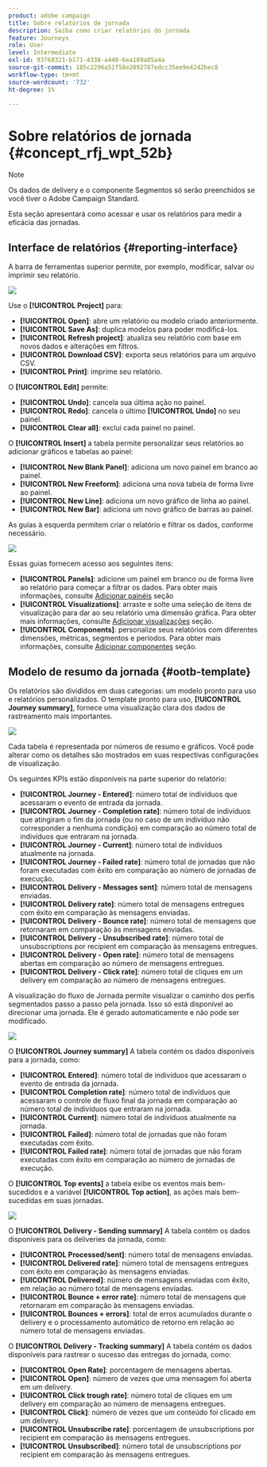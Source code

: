 ```yaml
---
product: adobe campaign
title: Sobre relatórios de jornada
description: Saiba como criar relatórios do jornada
feature: Journeys
role: User
level: Intermediate
exl-id: 93768321-b171-4338-a440-6ea189a85a4a
source-git-commit: 185c2296a51f58e2092787edcc35ee9e4242bec8
workflow-type: tm+mt
source-wordcount: '732'
ht-degree: 1%

---
```


# Sobre relatórios de jornada {#concept_rfj_wpt_52b}

>[!NOTE]
>
>Os dados de delivery e o componente Segmentos só serão preenchidos se você tiver o Adobe Campaign Standard.

Esta seção apresentará como acessar e usar os relatórios para medir a eficácia das jornadas.

## Interface de relatórios {#reporting-interface}

A barra de ferramentas superior permite, por exemplo, modificar, salvar ou imprimir seu relatório.

![](../assets/dynamic_report_toolbar.png)

Use o **[!UICONTROL Project]** para:

* **[!UICONTROL Open]**: abre um relatório ou modelo criado anteriormente.
* **[!UICONTROL Save As]**: duplica modelos para poder modificá-los.
* **[!UICONTROL Refresh project]**: atualiza seu relatório com base em novos dados e alterações em filtros.
* **[!UICONTROL Download CSV]**: exporta seus relatórios para um arquivo CSV.
* **[!UICONTROL Print]**: imprime seu relatório.

O **[!UICONTROL Edit]** permite:

* **[!UICONTROL Undo]**: cancela sua última ação no painel.
* **[!UICONTROL Redo]**: cancela o último **[!UICONTROL Undo]** no seu painel.
* **[!UICONTROL Clear all]**: exclui cada painel no painel.

O **[!UICONTROL Insert]** a tabela permite personalizar seus relatórios ao adicionar gráficos e tabelas ao painel:

* **[!UICONTROL New Blank Panel]**: adiciona um novo painel em branco ao painel.
* **[!UICONTROL New Freeform]**: adiciona uma nova tabela de forma livre ao painel.
* **[!UICONTROL New Line]**: adiciona um novo gráfico de linha ao painel.
* **[!UICONTROL New Bar]**: adiciona um novo gráfico de barras ao painel.

As guias à esquerda permitem criar o relatório e filtrar os dados, conforme necessário.

![](../assets/dynamic_report_interface.png)

Essas guias fornecem acesso aos seguintes itens:

* **[!UICONTROL Panels]**: adicione um painel em branco ou de forma livre ao relatório para começar a filtrar os dados. Para obter mais informações, consulte [Adicionar painéis](../reporting/creating-your-journey-reports.md#adding-panels) seção
* **[!UICONTROL Visualizations]**: arraste e solte uma seleção de itens de visualização para dar ao seu relatório uma dimensão gráfica. Para obter mais informações, consulte [Adicionar visualizações](../reporting/creating-your-journey-reports.md#adding-visualizations) seção.
* **[!UICONTROL Components]**: personalize seus relatórios com diferentes dimensões, métricas, segmentos e períodos. Para obter mais informações, consulte [Adicionar componentes](../reporting/creating-your-journey-reports.md#adding-components) seção.

## Modelo de resumo da jornada {#ootb-template}

Os relatórios são divididos em duas categorias: um modelo pronto para uso e relatórios personalizados.
O template pronto para uso, **[!UICONTROL Journey summary]**, fornece uma visualização clara dos dados de rastreamento mais importantes.

![](../assets/dynamic_report_journey_8.png)

Cada tabela é representada por números de resumo e gráficos. Você pode alterar como os detalhes são mostrados em suas respectivas configurações de visualização.

Os seguintes KPIs estão disponíveis na parte superior do relatório:

* **[!UICONTROL Journey - Entered]**: número total de indivíduos que acessaram o evento de entrada da jornada.
* **[!UICONTROL Journey - Completion rate]**: número total de indivíduos que atingiram o fim da jornada (ou no caso de um indivíduo não corresponder a nenhuma condição) em comparação ao número total de indivíduos que entraram na jornada.
* **[!UICONTROL Journey - Current]**: número total de indivíduos atualmente na jornada.
* **[!UICONTROL Journey - Failed rate]**: número total de jornadas que não foram executadas com êxito em comparação ao número de jornadas de execução.
* **[!UICONTROL Delivery - Messages sent]**: número total de mensagens enviadas.
* **[!UICONTROL Delivery rate]**: número total de mensagens entregues com êxito em comparação às mensagens enviadas.
* **[!UICONTROL Delivery - Bounce rate]**: número total de mensagens que retornaram em comparação às mensagens enviadas.
* **[!UICONTROL Delivery - Unsubscribed rate]**: número total de unsubscriptions por recipient em comparação às mensagens entregues.
* **[!UICONTROL Delivery - Open rate]**: número total de mensagens abertas em comparação ao número de mensagens entregues.
* **[!UICONTROL Delivery - Click rate]**: número total de cliques em um delivery em comparação ao número de mensagens entregues.

A visualização do fluxo de Jornada permite visualizar o caminho dos perfis segmentados passo a passo pela jornada. Isso só está disponível ao direcionar uma jornada. Ele é gerado automaticamente e não pode ser modificado.

![](../assets/dynamic_report_journey_10.png)

O **[!UICONTROL Journey summary]** A tabela contém os dados disponíveis para a jornada, como:

* **[!UICONTROL Entered]**: número total de indivíduos que acessaram o evento de entrada da jornada.
* **[!UICONTROL Completion rate]**: número total de indivíduos que acessaram o controle de fluxo final da jornada em comparação ao número total de indivíduos que entraram na jornada.
* **[!UICONTROL Current]**: número total de indivíduos atualmente na jornada.
* **[!UICONTROL Failed]**: número total de jornadas que não foram executadas com êxito.
* **[!UICONTROL Failed rate]**: número total de jornadas que não foram executadas com êxito em comparação ao número de jornadas de execução.

O **[!UICONTROL Top events]** a tabela exibe os eventos mais bem-sucedidos e a variável **[!UICONTROL Top action]**, as ações mais bem-sucedidas em suas jornadas.

![](../assets/dynamic_report_journey_11.png)

O **[!UICONTROL Delivery - Sending summary]** A tabela contém os dados disponíveis para os deliveries da jornada, como:

* **[!UICONTROL Processed/sent]**: número total de mensagens enviadas.
* **[!UICONTROL Delivered rate]**: número total de mensagens entregues com êxito em comparação às mensagens enviadas.
* **[!UICONTROL Delivered]**: número de mensagens enviadas com êxito, em relação ao número total de mensagens enviadas.
* **[!UICONTROL Bounce + error rate]**: número total de mensagens que retornaram em comparação às mensagens enviadas.
* **[!UICONTROL Bounces + errors]**: total de erros acumulados durante o delivery e o processamento automático de retorno em relação ao número total de mensagens enviadas.

O **[!UICONTROL Delivery - Tracking summary]** A tabela contém os dados disponíveis para rastrear o sucesso das entregas do jornada, como:

* **[!UICONTROL Open Rate]**: porcentagem de mensagens abertas.
* **[!UICONTROL Open]**: número de vezes que uma mensagem foi aberta em um delivery.
* **[!UICONTROL Click trough rate]**: número total de cliques em um delivery em comparação ao número de mensagens entregues.
* **[!UICONTROL Click]**: número de vezes que um conteúdo foi clicado em um delivery.
* **[!UICONTROL Unsubscribe rate]**: porcentagem de unsubscriptions por recipient em comparação às mensagens entregues.
* **[!UICONTROL Unsubscribed]**: número total de unsubscriptions por recipient em comparação às mensagens entregues.

